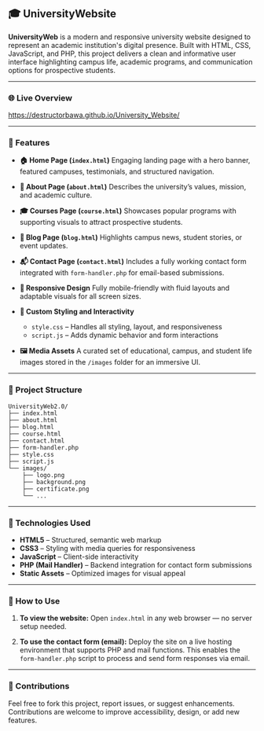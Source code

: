 
## 🎓 UniversityWebsite

**UniversityWeb** is a modern and responsive university website designed to represent an academic institution's digital presence. Built with HTML, CSS, JavaScript, and PHP, this project delivers a clean and informative user interface highlighting campus life, academic programs, and communication options for prospective students.

---

### 🌐 Live Overview

https://destructorbawa.github.io/University_Website/

---

### 🚀 Features

* **🏠 Home Page (`index.html`)**
  Engaging landing page with a hero banner, featured campuses, testimonials, and structured navigation.

* **📖 About Page (`about.html`)**
  Describes the university’s values, mission, and academic culture.

* **🎓 Courses Page (`course.html`)**
  Showcases popular programs with supporting visuals to attract prospective students.

* **📰 Blog Page (`blog.html`)**
  Highlights campus news, student stories, or event updates.

* **📬 Contact Page (`contact.html`)**
  Includes a fully working contact form integrated with `form-handler.php` for email-based submissions.

* **📱 Responsive Design**
  Fully mobile-friendly with fluid layouts and adaptable visuals for all screen sizes.

* **🎨 Custom Styling and Interactivity**

  * `style.css` – Handles all styling, layout, and responsiveness
  * `script.js` – Adds dynamic behavior and form interactions

* **🖼️ Media Assets**
  A curated set of educational, campus, and student life images stored in the `/images` folder for an immersive UI.

---

### 📁 Project Structure

```
UniversityWeb2.0/
├── index.html
├── about.html
├── blog.html
├── course.html
├── contact.html
├── form-handler.php
├── style.css
├── script.js
└── images/
    ├── logo.png
    ├── background.png
    ├── certificate.png
    └── ...
```

---

### 💼 Technologies Used

* **HTML5** – Structured, semantic web markup
* **CSS3** – Styling with media queries for responsiveness
* **JavaScript** – Client-side interactivity
* **PHP (Mail Handler)** – Backend integration for contact form submissions
* **Static Assets** – Optimized images for visual appeal

---

### 📌 How to Use

1. **To view the website:**
   Open `index.html` in any web browser — no server setup needed.

2. **To use the contact form (email):**
   Deploy the site on a live hosting environment that supports PHP and mail functions. This enables the `form-handler.php` script to process and send form responses via email.

---

### 🤝 Contributions

Feel free to fork this project, report issues, or suggest enhancements. Contributions are welcome to improve accessibility, design, or add new features.


